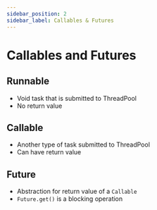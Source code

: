 ```yaml
---
sidebar_position: 2
sidebar_label: Callables & Futures
---
```


# Callables and Futures

## Runnable
- Void task that is submitted to ThreadPool
- No return value

## Callable
- Another type of task submitted to ThreadPool
- Can have return value

## Future
- Abstraction for return value of a `Callable`
- `Future.get()` is a blocking operation